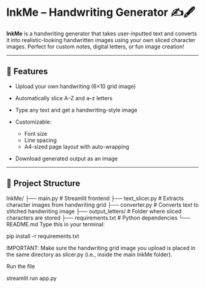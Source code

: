 # InkMe – Handwriting Generator ✍️🖋️

**InkMe** is a handwriting generator that takes user-inputted text and converts it into realistic-looking handwritten images using your own sliced character images. Perfect for custom notes, digital letters, or fun image creation!

---

## 🚀 Features

* Upload your own handwriting (6×10 grid image)
* Automatically slice A–Z and a–z letters
* Type any text and get a handwriting-style image
* Customizable:

  * Font size
  * Line spacing
  * A4-sized page layout with auto-wrapping

* Download generated output as an image

---

## 📁 Project Structure

InkMe/
├── main.py # Streamlit frontend
├── text\_slicer.py # Extracts character images from handwriting grid
├── converter.py # Converts text to stitched handwriting image
├── output\_letters/ # Folder where sliced characters are stored
├── requirements.txt # Python dependencies
└── README.md
Type this in your terminal:



pip install -r requirements.txt



IMPORTANT:
Make sure the handwriting grid image you upload is placed in the same directory as slicer.py (i.e., inside the main InkMe folder).



Run the file

streamlit run app.py

